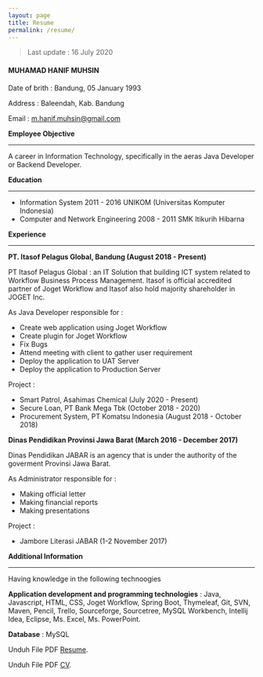 ```yaml
---
layout: page
title: Resume
permalink: /resume/
---
```


>Last update : 16 July 2020

#### MUHAMAD HANIF MUHSIN

Date of brith : Bandung, 05 January 1993

Address		  : Baleendah, Kab. Bandung

Email : <m.hanif.muhsin@gmail.com>


**Employee Objective**

---

A career in Information Technology, specifically in the aeras Java Developer or Backend Developer.



**Education**

---

- Information System 2011 - 2016 UNIKOM (Universitas Komputer Indonesia)
- Computer and Network Engineering 2008 - 2011 SMK Itikurih Hibarna

**Experience**

---

**PT. Itasof Pelagus Global, Bandung (August 2018 - Present)**

PT Itasof Pelagus Global : an IT Solution that building ICT system related to Workflow Business Process Management. Itasof is official accredited partner of Joget Workflow and Itasof also hold majority shareholder in JOGET Inc.

As Java Developer responsible for :

- Create web application using Joget Workflow
- Create plugin for Joget Workflow
- Fix Bugs
- Attend meeting with client to gather user requirement
- Deploy the application to UAT Server
- Deploy the application to Production Server

Project :

- Smart Patrol, Asahimas Chemical (July 2020 - Present)
- Secure Loan, PT Bank Mega Tbk (October 2018 - 2020)
- Procurement System, PT Komatsu Indonesia (August 2018 - October 2018)

**Dinas Pendidikan Provinsi Jawa Barat (March 2016 - December 2017)**

Dinas Pendidikan JABAR is an agency that is under the authority of the goverment Provinsi Jawa Barat.

As Administrator responsible for :

- Making official letter
- Making financial reports
- Making presentations

Project :

- Jambore Literasi JABAR (1-2 November 2017)

**Additional Information**

---

Having knowledge in the following technoogies

**Application development and programming technologies** : Java, Javascript, HTML, CSS, Joget Workflow, Spring Boot, Thymeleaf, Git, SVN, Maven, Pencil, Trello, Sourceforge, Sourcetree, MySQL Workbench, Intellij Idea, Eclipse, Ms. Excel, Ms. PowerPoint.

**Database** : MySQL

Unduh File PDF [Resume](https://drive.google.com/file/d/164Ui_Qy0zIHBGBLwYlmteRj6Q4KyctjK/view?usp=sharing).

Unduh File PDF [CV](https://drive.google.com/file/d/164Ui_Qy0zIHBGBLwYlmteRj6Q4KyctjK/view?usp=sharing).


































